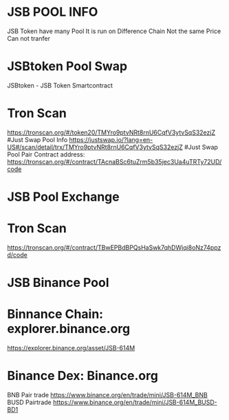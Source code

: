 # JSB POOL INFO
JSB Token have many Pool
It is run on Difference Chain
Not the same Price
Can not tranfer

# JSBtoken Pool Swap
JSBtoken - JSB Token Smartcontract
# Tron Scan
https://tronscan.org/#/token20/TMYro9ptvNRt8rnU6CqfV3ytvSqS32ezjZ
#Just Swap Pool Info
https://justswap.io/?lang=en-US#/scan/detail/trx/TMYro9ptvNRt8rnU6CqfV3ytvSqS32ezjZ
#Just Swap Pool Pair Contract address:
https://tronscan.org/#/contract/TAcnaBSc6tuZrm5b35jec3Ua4uTRTy72UD/code


# JSB Pool Exchange
# Tron Scan
https://tronscan.org/#/contract/TBwEPBdBPQsHaSwk7qhDWjqi8oNz74ppzd/code

# JSB Binance Pool
# Binnance Chain: explorer.binance.org
https://explorer.binance.org/asset/JSB-614M
# Binance Dex: Binance.org
BNB Pair trade
https://www.binance.org/en/trade/mini/JSB-614M_BNB
BUSD Pairtrade
https://www.binance.org/en/trade/mini/JSB-614M_BUSD-BD1


